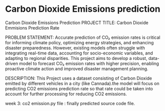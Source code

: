 # Carbon Dioxide Emissions prediction
Carbon Dioxide Emissions Prediction
PROJECT TITLE: Carbon Dioxide Emmisions Prediction Rate

PROBLEM STATEMENT: Accurate prediction of CO₂ emission rates is critical for informing climate policy, optimizing energy strategies, and enhancing disaster preparedness. However, existing models often struggle with integrating real-time data, accounting for socio-economic variables, and adapting to regional disparities. This project aims to develop a robust, data-driven model to forecast CO₂ emission rates with higher precision, enabling proactive climate action and improved disaster management planning.

DESCRIPTION: This Project uses a dataset consisting of Carbon Dioxide emitted by different vehicles in a city (like Cannada).the model will focus on predicting CO2 emissions prediction rate so that rate could be taken into account for further processing for reducing CO2 emissions.

week 3:
co2 emission.py file : finally predicted source code file.
